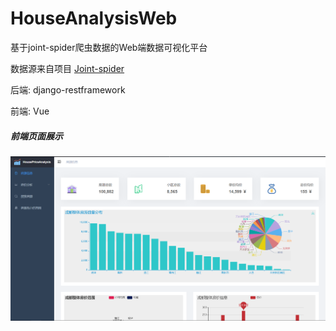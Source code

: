 # HouseAnalysisWeb
基于joint-spider爬虫数据的Web端数据可视化平台

数据源来自项目 [Joint-spider][1] 

后端: django-restframework

前端: Vue

[1]: https://github.com/BetaCatPro/Joint-spiders

##### 前端页面展示

![](imgs/首页.png)